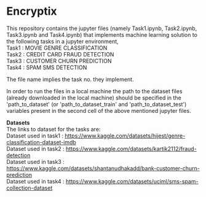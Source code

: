 # Encryptix

This repository contains the jupyter files (namely Task1.ipynb, Task2.ipynb, Task3.ipynb and Task4.ipynb) that implements machine learning solution to the following tasks in a jupyter environment,\
Task1 : MOVIE GENRE CLASSIFICATION\
Task2 : CREDIT CARD FRAUD DETECTION\
Task3 : CUSTOMER CHURN PREDICTION\
Task4 : SPAM SMS DETECTION

The file name implies the task no. they implement.

In order to run the files in a local machine the path to the dataset files (already downloaded in the local machine) should be specified in the 'path_to_dataset' (or 'path_to_dataset_train' and 'path_to_dataset_test') variables present in the second cell of the above mentioned jupyter files.

**Datasets**\
The links to dataset for the tasks are:\
Dataset used in task1 : https://www.kaggle.com/datasets/hijest/genre-classification-dataset-imdb \
Dataset used in task2 : https://www.kaggle.com/datasets/kartik2112/fraud-detection \
Dataset used in task3 : https://www.kaggle.com/datasets/shantanudhakadd/bank-customer-churn-prediction \
Dataset used in task4 : https://www.kaggle.com/datasets/uciml/sms-spam-collection-dataset
